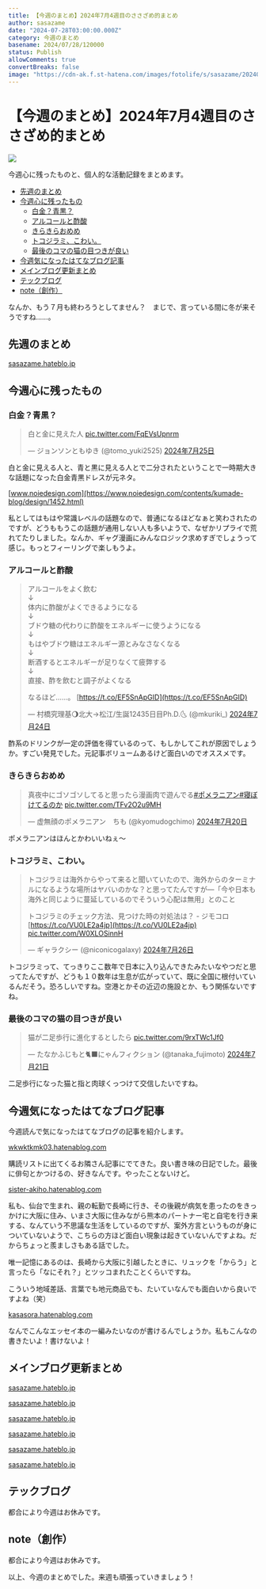 ```yaml
---
title: 【今週のまとめ】2024年7月4週目のささざめ的まとめ
author: sasazame
date: "2024-07-28T03:00:00.000Z"
category: 今週のまとめ
basename: 2024/07/28/120000
status: Publish
allowComments: true
convertBreaks: false
image: "https://cdn-ak.f.st-hatena.com/images/fotolife/s/sasazame/20240707/20240707130427.png"
---
```

# 【今週のまとめ】2024年7月4週目のささざめ的まとめ

![](https://cdn-ak.f.st-hatena.com/images/fotolife/s/sasazame/20240707/20240707130427.png)

今週心に残ったものと、個人的な活動記録をまとめます。

<!-- Extended Body -->

-   [先週のまとめ](#先週のまとめ)
-   [今週心に残ったもの](#今週心に残ったもの)
    -   [白金？青黒？](#白金青黒)
    -   [アルコールと酢酸](#アルコールと酢酸)
    -   [きらきらおめめ](#きらきらおめめ)
    -   [トコジラミ、こわい。](#トコジラミこわい)
    -   [最後のコマの猫の目つきが良い](#最後のコマの猫の目つきが良い)
-   [今週気になったはてなブログ記事](#今週気になったはてなブログ記事)
-   [メインブログ更新まとめ](#メインブログ更新まとめ)
-   [テックブログ](#テックブログ)
-   [note（創作）](#note創作)

なんか、もう７月も終わろうとしてません？　まじで、言っている間に冬が来そうですね……。

## 先週のまとめ

[sasazame.hateblo.jp](https://sasazame.hateblo.jp/entry/2024/07/21/101620)

## 今週心に残ったもの

### 白金？青黒？

> 白と金に見えた人 [pic.twitter.com/FqEVsUpnrm](https://t.co/FqEVsUpnrm)
> 
> — ジョンソンともゆき (@tomo\_yuki2525) [2024年7月25日](https://twitter.com/tomo_yuki2525/status/1816405532611153948?ref_src=twsrc%5Etfw)

白と金に見える人と、青と黒に見える人とで二分されたということで一時期大きな話題になった白金青黒ドレスが元ネタ。

[www.noiedesign.com](https://www.noiedesign.com/contents/kumade-blog/design/1452.html)

私としてはもはや常識レベルの話題なので、普通になるほどなぁと笑わされたのですが、どうももうこの話題が通用しない人も多いようで、なぜかリプライで荒れてたりしました。なんか、ギャグ漫画にみんなロジック求めすぎでしょうって感じ。もっとフィーリングで楽しもうよ。

### アルコールと酢酸

> アルコールをよく飲む  
> ↓  
> 体内に酢酸がよくできるようになる  
> ↓  
> ブドウ糖の代わりに酢酸をエネルギーに使うようになる  
> ↓  
> もはやブドウ糖はエネルギー源とみなさなくなる  
> ↓  
> 断酒するとエネルギーが足りなくて疲弊する  
> ↓  
> 直接、酢を飲むと調子がよくなる  
>   
> なるほど……。 [https://t.co/EF5SnApGID](https://t.co/EF5SnApGID)
> 
> — 村橋究理基🌖北大→松江/生誕12435日目Ph.D.🌜 (@mkuriki\_) [2024年7月24日](https://twitter.com/mkuriki_/status/1816259383237698051?ref_src=twsrc%5Etfw)

酢系のドリンクが一定の評価を得ているのって、もしかしてこれが原因でしょうか。すごい発見でした。元記事ボリュームあるけど面白いのでオススメです。

### きらきらおめめ

> 真夜中にゴソゴソしてると思ったら漫画肉で遊んでる[#ポメラニアン](https://twitter.com/hashtag/%E3%83%9D%E3%83%A1%E3%83%A9%E3%83%8B%E3%82%A2%E3%83%B3?src=hash&ref_src=twsrc%5Etfw)[#寝ぼけてるのか](https://twitter.com/hashtag/%E5%AF%9D%E3%81%BC%E3%81%91%E3%81%A6%E3%82%8B%E3%81%AE%E3%81%8B?src=hash&ref_src=twsrc%5Etfw) [pic.twitter.com/TFv2O2u9MH](https://t.co/TFv2O2u9MH)
> 
> — 虚無顔のポメラニアン　ちも (@kyomudogchimo) [2024年7月20日](https://twitter.com/kyomudogchimo/status/1814728529801835002?ref_src=twsrc%5Etfw)

ポメラニアンはほんとかわいいねぇ～

### トコジラミ、こわい。

> トコジラミは海外からやって来ると聞いていたので、海外からのターミナルになるような場所はヤバいのかな？と思ってたんですが―「今や日本も海外と同じように蔓延しているのでそういう心配は無用」とのこと  
>   
> トコジラミのチェック方法、見つけた時の対処法は？ - ジモコロ [https://t.co/VU0LE2a4jp](https://t.co/VU0LE2a4jp) [pic.twitter.com/W0XLOSinnH](https://t.co/W0XLOSinnH)
> 
> — ギャラクシー (@niconicogalaxy) [2024年7月26日](https://twitter.com/niconicogalaxy/status/1816671187193462955?ref_src=twsrc%5Etfw)

トコジラミって、てっきりここ数年で日本に入り込んできたみたいなやつだと思ってたんですが、どうも１０数年は生息が広がっていて、既に全国に根付いているんだそう。恐ろしいですね。空港とかその近辺の施設とか、もう関係ないですね。

### 最後のコマの猫の目つきが良い

> 猫が二足歩行に進化するとしたら [pic.twitter.com/9rxTWc1Jf0](https://t.co/9rxTWc1Jf0)
> 
> — たなかふじもと🐈‍⬛にゃんフィクション (@tanaka\_fujimoto) [2024年7月21日](https://twitter.com/tanaka_fujimoto/status/1814998017617076527?ref_src=twsrc%5Etfw)

二足歩行になった猫と指と肉球くっつけて交信したいですね。

## 今週気になったはてなブログ記事

今週読んで気になったはてなブログの記事を紹介します。

[wkwktkmk03.hatenablog.com](https://wkwktkmk03.hatenablog.com/entry/2024/07/27/214146)

購読リストに出てくるお隣さん記事にでてきた。良い書き味の日記でした。最後に俳句とかつけるの、好きなんです。やったことないけど。

[sister-akiho.hatenablog.com](https://sister-akiho.hatenablog.com/entry/2024/06/26/235426)

私も、仙台で生まれ、親の転勤で長崎に行き、その後親が病気を患ったのをきっかけに大阪に住み、いまさ大阪に住みながら熊本のパートナー宅と自宅を行き来する、なんていう不思議な生活をしているのですが、案外方言というものが身についていないようで、こちらの方ほど面白い現象は起きていないんですよね。だからちょっと羨ましさもある話でした。

唯一記憶にあるのは、長崎から大阪に引越したときに、リュックを「からう」と言ったら「なにそれ？」とツッコまれたことくらいですね。

こういう地域差話、言葉でも地元商品でも、たいていなんでも面白いから良いですよね（笑）

[kasasora.hatenablog.com](https://kasasora.hatenablog.com/entry/2024/06/25/190000)

なんでこんなエッセイ本の一編みたいなのが書けるんでしょうか。私もこんなの書きたいよ！書けないよ！

## メインブログ更新まとめ

[sasazame.hateblo.jp](https://sasazame.hateblo.jp/entry/2024/07/22/232235)

[sasazame.hateblo.jp](https://sasazame.hateblo.jp/entry/2024/07/23/232137)

[sasazame.hateblo.jp](https://sasazame.hateblo.jp/entry/2024/07/24/203625)

[sasazame.hateblo.jp](https://sasazame.hateblo.jp/entry/2024/07/25/220344)

[sasazame.hateblo.jp](https://sasazame.hateblo.jp/entry/2024/07/26/120000)

[sasazame.hateblo.jp](https://sasazame.hateblo.jp/entry/2024/07/27/225142)

## テックブログ

都合により今週はお休みです。

## note（創作）

都合により今週はお休みです。

  

以上、今週のまとめでした。来週も頑張っていきましょう！